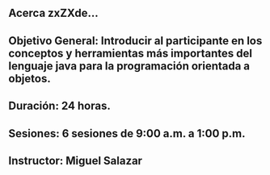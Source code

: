 ## Acerca zxZXde...

## Objetivo General: Introducir al participante en los conceptos y herramientas más importantes del lenguaje java para la programación orientada a objetos.

## Duración: 24 horas.

## Sesiones: 6 sesiones de 9:00 a.m. a 1:00 p.m.


## Instructor: Miguel Salazar

